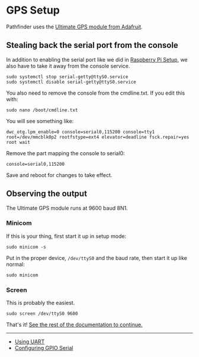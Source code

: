 # GPS Setup

Pathfinder uses the [Ultimate GPS module from Adafruit](https://www.adafruit.com/product/746).

## Stealing back the serial port from the console

In addition to enabling the serial port like we did in [Raspberry Pi Setup](raspberry_pi_setup.md), we also have to take it away from the console service.

```
sudo systemctl stop serial-getty@ttyS0.service
sudo systemctl disable serial-getty@ttyS0.service
```

You also need to remove the console from the cmdline.txt. If you edit this with:

```
sudo nano /boot/cmdline.txt
```

You will see something like:

```
dwc_otg.lpm_enable=0 console=serial0,115200 console=tty1 root=/dev/mmcblk0p2 rootfstype=ext4 elevator=deadline fsck.repair=yes root wait
```

Remove the part mapping the console to serial0:

```
console=serial0,115200
```

Save and reboot for changes to take effect.

## Observing the output

The Ultimate GPS module runs at 9600 baud 8N1.

### Minicom

If this is your thing, first start it up in setup mode:

```
sudo minicom -s
```

Put in the proper device, `/dev/ttyS0` and the baud rate, then start it up like normal:

```
sudo minicom
```

### Screen

This is probably the easiest.

```
sudo screen /dev/ttyS0 9600
```

That's it! [See the rest of the documentation to continue.](../README.md)

----

* [Using UART](https://learn.adafruit.com/adafruit-ultimate-gps-on-the-raspberry-pi/using-uart-instead-of-usb)
* [Configuring GPIO Serial](http://spellfoundry.com/2016/05/29/configuring-gpio-serial-port-raspbian-jessie-including-pi-3)
